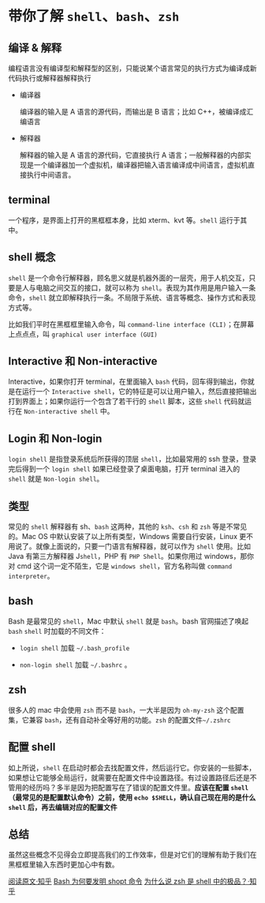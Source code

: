<!--
 * @Description: Terminal文件夹
 * @Author: xiehuaqiang
 * @FilePath: /kaka-blog/src/docs/kaka/terminal/带你了解shell、bash、zsh.md
 * @Date: 2021-06-30 16:05:15
 * @LastEditTime: 2021-07-01 16:46:09
-->

# 带你了解 `shell`、`bash`、`zsh`

## 编译 & 解释

编程语言没有编译型和解释型的区别，只能说某个语言常见的执行方式为编译成新代码执行或解释器解释执行

- 编译器

  编译器的输入是 A 语言的源代码，而输出是 B 语言；比如 C++，被编译成汇编语言

- 解释器

  解释器的输入是 A 语言的源代码，它直接执行 A 语言；一般解释器的内部实现是一个编译器加一个虚拟机，编译器把输入语言编译成中间语言，虚拟机直接执行中间语言。

## terminal

一个程序，是界面上打开的黑框框本身，比如 xterm、kvt 等。`shell` 运行于其中。

## shell 概念

`shell` 是一个命令行解释器，顾名思义就是机器外面的一层壳，用于人机交互，只要是人与电脑之间交互的接口，就可以称为 `shell`。表现为其作用是用户输入一条命令，`shell` 就立即解释执行一条。不局限于系统、语言等概念、操作方式和表现方式等。

比如我们平时在黑框框里输入命令，叫 `command-line interface (CLI)`；在屏幕上点点点，叫 `graphical user interface (GUI)`

## Interactive 和 Non-interactive

Interactive，如果你打开 terminal，在里面输入 `bash` 代码，回车得到输出，你就是在运行一个 `Interactive shell`，它的特征是可以让用户输入，然后直接把输出打到界面上；如果你运行一个包含了若干行的 `shell` 脚本，这些 `shell` 代码就运行在 `Non-interactive shell` 中。

## Login 和 Non-login

`login shell` 是指登录系统后所获得的顶层 `shell`，比如最常用的 ssh 登录，登录完后得到一个 `login shell`
如果已经登录了桌面电脑，打开 terminal 进入的 `shell` 就是 `Non-login shell`。

## 类型

常见的 `shell` 解释器有 sh、`bash` 这两种，其他的 `ksh`、`csh` 和 `zsh` 等是不常见的。Mac OS 中默认安装了以上所有类型，Windows 需要自行安装，Linux 更不用说了。就像上面说的，只要一门语言有解释器，就可以作为 `shell` 使用。比如 Java 有第三方解释器 J`shell`，PHP 有 `PHP Shell`。如果你用过 windows，那你对 cmd 这个词一定不陌生，它是 `windows shell`，官方名称叫做 `command interpreter`。

## bash

Bash 是最常见的 `shell`，Mac 中默认 `shell` 就是 `bash`。bash 官网描述了唤起 `bash` `shell` 时加载的不同文件：

- `login shell` 加载 `~/.bash_profile`

- `non-login shell` 加载 `~/.bashrc` 。

## zsh

很多人的 mac 中会使用 `zsh` 而不是 `bash`，一大半是因为 `oh-my-zsh` 这个配置集，它兼容 `bash`，还有自动补全等好用的功能。`zsh` 的配置文件`~/.zshrc`

## 配置 shell

如上所说，`shell` 在启动时都会去找配置文件，然后运行它。你安装的一些脚本，如果想让它能够全局运行，就需要在配置文件中设置路径。有过设置路径后还是不管用的经历吗？多半是因为把配置写在了错误的配置文件里。**应该在配置 `shell`（最常见的是配置默认命令）之前，使用 `echo $SHELL`，确认自己现在用的是什么 `shell` 后，再去编辑对应的配置文件**

## 总结

虽然这些概念不见得会立即提高我们的工作效率，但是对它们的理解有助于我们在黑框框里输入东西时更加心中有数。

[阅读原文·知乎](https://zhuanlan.zhihu.com/p/34197680)
[Bash 为何要发明 shopt 命令](https://www.cnblogs.com/ziyunfei/p/4913758.html)
[为什么说 zsh 是 shell 中的极品？·知乎](https://www.zhihu.com/question/21418449/answer/300879747)
